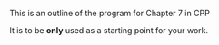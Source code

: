 This is an outline of the program for Chapter 7 in CPP

It is to be **only** used as a starting point for your work.

